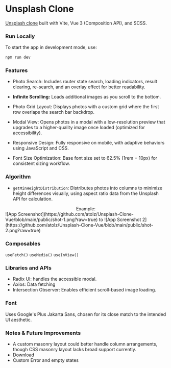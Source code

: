 # Unsplash Clone

[Unsplash clone](https://unsplash-clone-vue.vercel.app/) built with Vite, Vue 3 (Composition API), and SCSS.

### Run Locally

To start the app in development mode, use:

```bash
npm run dev
```

### Features

- Photo Search: Includes router state search, loading indicators, result clearing, re-search, and an overlay effect for better readability.

- **Infinite Scrolling:** Loads additional images as you scroll to the bottom.

- Photo Grid Layout: Displays photos with a custom grid where the first row overlaps the search bar backdrop.

- Modal View: Opens photos in a modal with a low-resolution preview that upgrades to a higher-quality image once loaded (optimized for accessibility).

- Responsive Design: Fully responsive on mobile, with adaptive behaviors using JavaScript and CSS.

- Font Size Optimization: Base font size set to 62.5% (1rem = 10px) for consistent sizing workflow.

### Algorithm

- `getMinHeightDistribution`: Distributes photos into columns to minimize height differences visually, using aspect ratio data from the Unsplash API for calculation.</br>
<div style="text-align: center;">
Example:</div> ![App Screenshot](https://github.com/atolz/Unsplash-Clone-Vue/blob/main/public/shot-1.png?raw=true) to ![App Screenshot 2](https://github.com/atolz/Unsplash-Clone-Vue/blob/main/public/shot-2.png?raw=true)

### Composables

`useFetch()`
`useMedia()`
`useInView()`

### Libraries and APIs

- Radix UI: handles the accessible modal.
- Axios: Data fetching
- Intersection Observer: Enables efficient scroll-based image loading.

### Font

Uses Google's Plus Jakarta Sans, chosen for its close match to the intended UI aesthetic.

### Notes & Future Improvements

- A custom masonry layout could better handle column arrangements, though CSS masonry layout lacks broad support currently.
- Download
- Custom Error and empty states
